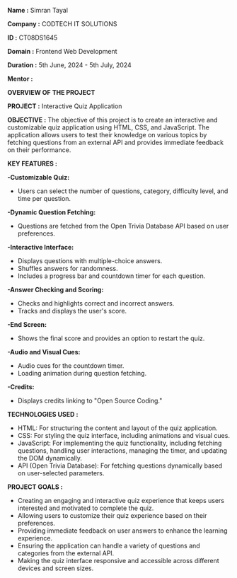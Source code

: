 **Name :** Simran Tayal

**Company :** CODTECH IT SOLUTIONS

**ID :** CT08DS1645

**Domain :** Frontend Web Development

**Duration :** 5th June, 2024 - 5th July, 2024

**Mentor :**

**OVERVIEW OF THE PROJECT**

**PROJECT :** Interactive Quiz Application

**OBJECTIVE :** The objective of this project is to create an interactive and customizable quiz application using HTML, CSS, and JavaScript. The application allows users to test their knowledge on various topics by fetching questions from an external API and provides immediate feedback on their performance.

**KEY FEATURES :**

**-Customizable Quiz:**
* Users can select the number of questions, category, difficulty level, and time per question.
  
**-Dynamic Question Fetching:**
* Questions are fetched from the Open Trivia Database API based on user preferences.

**-Interactive Interface:**
* Displays questions with multiple-choice answers.
* Shuffles answers for randomness.
* Includes a progress bar and countdown timer for each question.

**-Answer Checking and Scoring:**
* Checks and highlights correct and incorrect answers.
* Tracks and displays the user's score.

**-End Screen:**
* Shows the final score and provides an option to restart the quiz.

**-Audio and Visual Cues:**
* Audio cues for the countdown timer.
* Loading animation during question fetching.

**-Credits:**
* Displays credits linking to "Open Source Coding."

  
**TECHNOLOGIES USED :**
* HTML: For structuring the content and layout of the quiz application.
* CSS: For styling the quiz interface, including animations and visual cues.
* JavaScript: For implementing the quiz functionality, including fetching questions, handling user interactions, managing the timer, and updating the DOM dynamically.
* API (Open Trivia Database): For fetching questions dynamically based on user-selected parameters.

**PROJECT GOALS :**
* Creating an engaging and interactive quiz experience that keeps users interested and motivated to complete the quiz.
* Allowing users to customize their quiz experience based on their preferences.
* Providing immediate feedback on user answers to enhance the learning experience.
* Ensuring the application can handle a variety of questions and categories from the external API.
* Making the quiz interface responsive and accessible across different devices and screen sizes.
